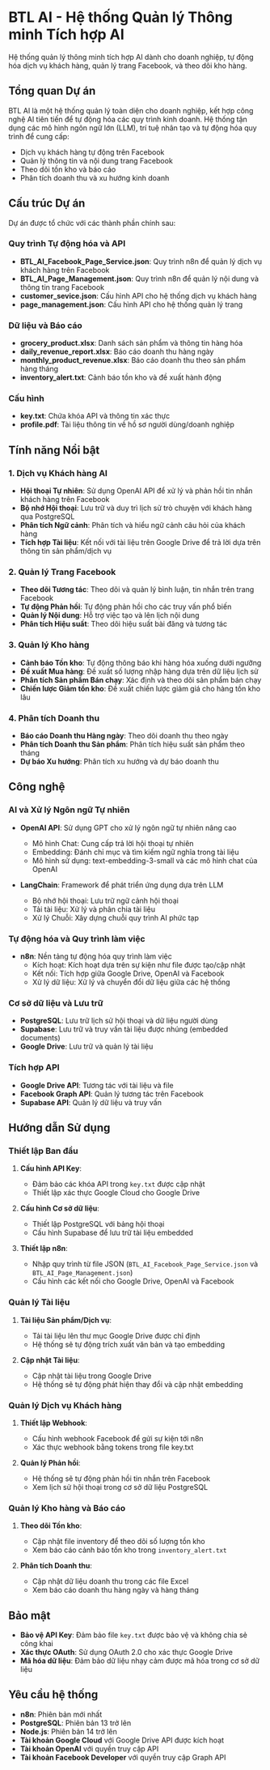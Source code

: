# BTL AI - Hệ thống Quản lý Thông minh Tích hợp AI

Hệ thống quản lý thông minh tích hợp AI dành cho doanh nghiệp, tự động hóa dịch vụ khách hàng, quản lý trang Facebook, và theo dõi kho hàng.

## Tổng quan Dự án

BTL AI là một hệ thống quản lý toàn diện cho doanh nghiệp, kết hợp công nghệ AI tiên tiến để tự động hóa các quy trình kinh doanh. Hệ thống tận dụng các mô hình ngôn ngữ lớn (LLM), trí tuệ nhân tạo và tự động hóa quy trình để cung cấp:

- Dịch vụ khách hàng tự động trên Facebook
- Quản lý thông tin và nội dung trang Facebook
- Theo dõi tồn kho và báo cáo
- Phân tích doanh thu và xu hướng kinh doanh

## Cấu trúc Dự án

Dự án được tổ chức với các thành phần chính sau:

### Quy trình Tự động hóa và API

- **BTL_AI_Facebook_Page_Service.json**: Quy trình n8n để quản lý dịch vụ khách hàng trên Facebook
- **BTL_AI_Page_Management.json**: Quy trình n8n để quản lý nội dung và thông tin trang Facebook
- **customer_sevice.json**: Cấu hình API cho hệ thống dịch vụ khách hàng
- **page_management.json**: Cấu hình API cho hệ thống quản lý trang

### Dữ liệu và Báo cáo

- **grocery_product.xlsx**: Danh sách sản phẩm và thông tin hàng hóa
- **daily_revenue_report.xlsx**: Báo cáo doanh thu hàng ngày
- **monthly_product_revenue.xlsx**: Báo cáo doanh thu theo sản phẩm hàng tháng
- **inventory_alert.txt**: Cảnh báo tồn kho và đề xuất hành động

### Cấu hình

- **key.txt**: Chứa khóa API và thông tin xác thực
- **profile.pdf**: Tài liệu thông tin về hồ sơ người dùng/doanh nghiệp

## Tính năng Nổi bật

### 1. Dịch vụ Khách hàng AI

- **Hội thoại Tự nhiên**: Sử dụng OpenAI API để xử lý và phản hồi tin nhắn khách hàng trên Facebook
- **Bộ nhớ Hội thoại**: Lưu trữ và duy trì lịch sử trò chuyện với khách hàng qua PostgreSQL
- **Phân tích Ngữ cảnh**: Phân tích và hiểu ngữ cảnh câu hỏi của khách hàng
- **Tích hợp Tài liệu**: Kết nối với tài liệu trên Google Drive để trả lời dựa trên thông tin sản phẩm/dịch vụ

### 2. Quản lý Trang Facebook

- **Theo dõi Tương tác**: Theo dõi và quản lý bình luận, tin nhắn trên trang Facebook
- **Tự động Phản hồi**: Tự động phản hồi cho các truy vấn phổ biến
- **Quản lý Nội dung**: Hỗ trợ việc tạo và lên lịch nội dung
- **Phân tích Hiệu suất**: Theo dõi hiệu suất bài đăng và tương tác

### 3. Quản lý Kho hàng

- **Cảnh báo Tồn kho**: Tự động thông báo khi hàng hóa xuống dưới ngưỡng
- **Đề xuất Mua hàng**: Đề xuất số lượng nhập hàng dựa trên dữ liệu lịch sử
- **Phân tích Sản phẩm Bán chạy**: Xác định và theo dõi sản phẩm bán chạy
- **Chiến lược Giảm tồn kho**: Đề xuất chiến lược giảm giá cho hàng tồn kho lâu

### 4. Phân tích Doanh thu

- **Báo cáo Doanh thu Hàng ngày**: Theo dõi doanh thu theo ngày
- **Phân tích Doanh thu Sản phẩm**: Phân tích hiệu suất sản phẩm theo tháng
- **Dự báo Xu hướng**: Phân tích xu hướng và dự báo doanh thu

## Công nghệ

### AI và Xử lý Ngôn ngữ Tự nhiên

- **OpenAI API**: Sử dụng GPT cho xử lý ngôn ngữ tự nhiên nâng cao
  - Mô hình Chat: Cung cấp trả lời hội thoại tự nhiên
  - Embedding: Đánh chỉ mục và tìm kiếm ngữ nghĩa trong tài liệu
  - Mô hình sử dụng: text-embedding-3-small và các mô hình chat của OpenAI

- **LangChain**: Framework để phát triển ứng dụng dựa trên LLM
  - Bộ nhớ hội thoại: Lưu trữ ngữ cảnh hội thoại
  - Tải tài liệu: Xử lý và phân chia tài liệu
  - Xử lý Chuỗi: Xây dựng chuỗi quy trình AI phức tạp

### Tự động hóa và Quy trình làm việc

- **n8n**: Nền tảng tự động hóa quy trình làm việc
  - Kích hoạt: Kích hoạt dựa trên sự kiện như file được tạo/cập nhật
  - Kết nối: Tích hợp giữa Google Drive, OpenAI và Facebook
  - Xử lý dữ liệu: Xử lý và chuyển đổi dữ liệu giữa các hệ thống

### Cơ sở dữ liệu và Lưu trữ

- **PostgreSQL**: Lưu trữ lịch sử hội thoại và dữ liệu người dùng
- **Supabase**: Lưu trữ và truy vấn tài liệu được nhúng (embedded documents)
- **Google Drive**: Lưu trữ và quản lý tài liệu

### Tích hợp API

- **Google Drive API**: Tương tác với tài liệu và file
- **Facebook Graph API**: Quản lý tương tác trên Facebook
- **Supabase API**: Quản lý dữ liệu và truy vấn

## Hướng dẫn Sử dụng

### Thiết lập Ban đầu

1. **Cấu hình API Key**:
   - Đảm bảo các khóa API trong `key.txt` được cập nhật
   - Thiết lập xác thực Google Cloud cho Google Drive

2. **Cấu hình Cơ sở dữ liệu**:
   - Thiết lập PostgreSQL với bảng hội thoại
   - Cấu hình Supabase để lưu trữ tài liệu embedded

3. **Thiết lập n8n**:
   - Nhập quy trình từ file JSON (`BTL_AI_Facebook_Page_Service.json` và `BTL_AI_Page_Management.json`)
   - Cấu hình các kết nối cho Google Drive, OpenAI và Facebook

### Quản lý Tài liệu

1. **Tài liệu Sản phẩm/Dịch vụ**:
   - Tải tài liệu lên thư mục Google Drive được chỉ định
   - Hệ thống sẽ tự động trích xuất văn bản và tạo embedding

2. **Cập nhật Tài liệu**:
   - Cập nhật tài liệu trong Google Drive
   - Hệ thống sẽ tự động phát hiện thay đổi và cập nhật embedding

### Quản lý Dịch vụ Khách hàng

1. **Thiết lập Webhook**:
   - Cấu hình webhook Facebook để gửi sự kiện tới n8n
   - Xác thực webhook bằng tokens trong file key.txt

2. **Quản lý Phản hồi**:
   - Hệ thống sẽ tự động phản hồi tin nhắn trên Facebook
   - Xem lịch sử hội thoại trong cơ sở dữ liệu PostgreSQL

### Quản lý Kho hàng và Báo cáo

1. **Theo dõi Tồn kho**:
   - Cập nhật file inventory để theo dõi số lượng tồn kho
   - Xem báo cáo cảnh báo tồn kho trong `inventory_alert.txt`

2. **Phân tích Doanh thu**:
   - Cập nhật dữ liệu doanh thu trong các file Excel
   - Xem báo cáo doanh thu hàng ngày và hàng tháng

## Bảo mật

- **Bảo vệ API Key**: Đảm bảo file `key.txt` được bảo vệ và không chia sẻ công khai
- **Xác thực OAuth**: Sử dụng OAuth 2.0 cho xác thực Google Drive
- **Mã hóa dữ liệu**: Đảm bảo dữ liệu nhạy cảm được mã hóa trong cơ sở dữ liệu

## Yêu cầu hệ thống

- **n8n**: Phiên bản mới nhất
- **PostgreSQL**: Phiên bản 13 trở lên
- **Node.js**: Phiên bản 14 trở lên
- **Tài khoản Google Cloud** với Google Drive API được kích hoạt
- **Tài khoản OpenAI** với quyền truy cập API
- **Tài khoản Facebook Developer** với quyền truy cập Graph API
